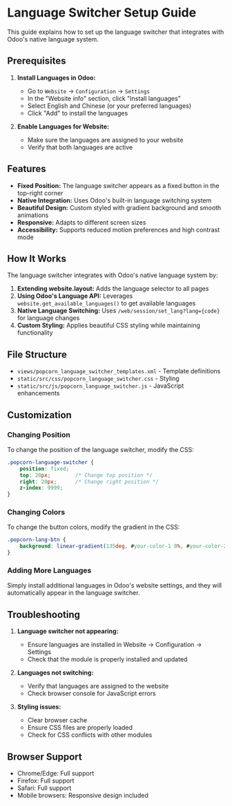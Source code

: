 # Language Switcher Setup Guide

This guide explains how to set up the language switcher that integrates with Odoo's native language system.

## Prerequisites

1. **Install Languages in Odoo:**
   - Go to `Website` → `Configuration` → `Settings`
   - In the "Website info" section, click "Install languages"
   - Select English and Chinese (or your preferred languages)
   - Click "Add" to install the languages

2. **Enable Languages for Website:**
   - Make sure the languages are assigned to your website
   - Verify that both languages are active

## Features

- **Fixed Position:** The language switcher appears as a fixed button in the top-right corner
- **Native Integration:** Uses Odoo's built-in language switching system
- **Beautiful Design:** Custom styled with gradient background and smooth animations
- **Responsive:** Adapts to different screen sizes
- **Accessibility:** Supports reduced motion preferences and high contrast mode

## How It Works

The language switcher integrates with Odoo's native language system by:

1. **Extending website.layout:** Adds the language selector to all pages
2. **Using Odoo's Language API:** Leverages `website.get_available_languages()` to get available languages
3. **Native Language Switching:** Uses `/web/session/set_lang?lang={code}` for language changes
4. **Custom Styling:** Applies beautiful CSS styling while maintaining functionality

## File Structure

- `views/popcorn_language_switcher_templates.xml` - Template definitions
- `static/src/css/popcorn_language_switcher.css` - Styling
- `static/src/js/popcorn_language_switcher.js` - JavaScript enhancements

## Customization

### Changing Position
To change the position of the language switcher, modify the CSS:

```css
.popcorn-language-switcher {
    position: fixed;
    top: 20px;        /* Change top position */
    right: 20px;      /* Change right position */
    z-index: 9999;
}
```

### Changing Colors
To change the button colors, modify the gradient in the CSS:

```css
.popcorn-lang-btn {
    background: linear-gradient(135deg, #your-color-1 0%, #your-color-2 100%);
}
```

### Adding More Languages
Simply install additional languages in Odoo's website settings, and they will automatically appear in the language switcher.

## Troubleshooting

1. **Language switcher not appearing:**
   - Ensure languages are installed in Website → Configuration → Settings
   - Check that the module is properly installed and updated

2. **Languages not switching:**
   - Verify that languages are assigned to the website
   - Check browser console for JavaScript errors

3. **Styling issues:**
   - Clear browser cache
   - Ensure CSS files are properly loaded
   - Check for CSS conflicts with other modules

## Browser Support

- Chrome/Edge: Full support
- Firefox: Full support  
- Safari: Full support
- Mobile browsers: Responsive design included
